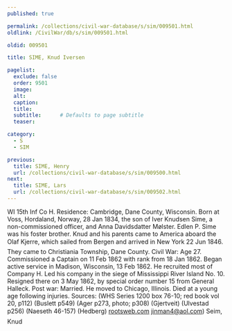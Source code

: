 ```yaml
---
published: true

permalink: /collections/civil-war-database/s/sim/009501.html
oldlink: /CivilWar/db/s/sim/009501.html

oldid: 009501

title: SIME, Knud Iversen

pagelist:
  exclude: false
  order: 9501
  image: 
  alt:
  caption:
  title:
  subtitle:      # Defaults to page subtitle
  teaser:

category: 
  - S 
  - SIM

previous:
  title: SIME, Henry
  url: /collections/civil-war-database/s/sim/009500.html  
next:
  title: SIME, Lars
  url: /collections/civil-war-database/s/sim/009502.html   
---
```

WI 15th Inf Co H. Residence: Cambridge, Dane County, Wisconsin. Born at Voss, Hordaland, Norway, 28 Jan 1834, the son of Iver Knudsen Sime, a non-commissioned officer, and Anna Davidsdatter M&oslash;lster. Edlen P. Sime was his foster brother. Knud and his parents came to America aboard the &#147;Olaf Kjerre&#148;, which sailed from Bergen and arrived in New York 22 Jun 1846. They came to Christiania Township, Dane County. Civil War: Age 27. Commissioned a Captain on 11 Feb 1862 with rank from 18 Jan 1862. Began active service in Madison, Wisconsin, 13 Feb 1862. He recruited most of Company H. Led his company in the siege of Mississippi River Island No. 10. Resigned there on 3 May 1862, by special order number 15 from General Halleck. Post war: Married. He moved to Chicago, Illinois. Died at a young age following injuries. Sources: (WHS Series 1200 box 76-10; red book vol 20, p112) (Buslett p549) (Ager p273, photo; p308) (Gjertveit) (Ulvestad p256) (Naeseth &#146;46-157) (Hedberg) [rootsweb.com](http://rootsweb.com/) [jinman4@aol.com](mailto:jinman4@aol.com)) &#147;Seim, Knud&#148;